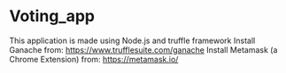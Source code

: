 # Voting_app
This application is made using Node.js and truffle framework
Install Ganache from: https://www.trufflesuite.com/ganache
Install Metamask (a Chrome Extension) from: https://metamask.io/

